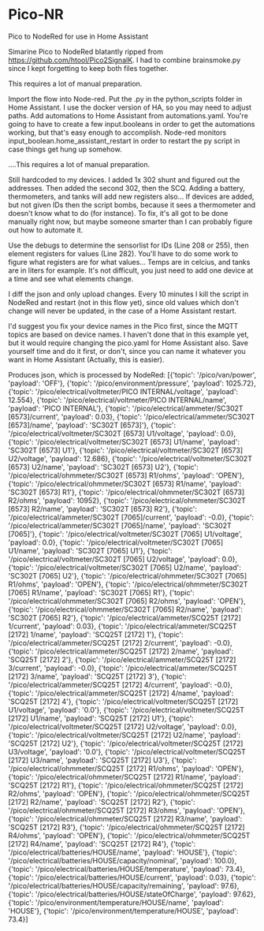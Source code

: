 # Pico-NR
Pico to NodeRed for use in Home Assistant

Simarine Pico to NodeRed blatantly ripped from https://github.com/htool/Pico2SignalK. I had to combine brainsmoke.py since I kept forgetting to keep both files together.

This requires a lot of manual preparation.

Import the flow into Node-red. Put the .py in the python_scripts folder in Home Assistant. I use the docker version of HA, so you may need to adjust paths. Add automations to Home Assistant from automations.yaml. You're going to have to create a few input.booleans in order to get the automations working, but that's easy enough to accomplish. Node-red monitors input_boolean.home_assistant_restart in order to restart the py script in case things get hung up somehow.

....This requires a lot of manual preparation.

Still hardcoded to my devices. I added 1x 302 shunt and figured out the addresses. Then added the second 302, then the SCQ. Adding a battery, thermometers, and tanks will add new registers also... If devices are added, but not given IDs then the script bombs, because it sees a thermometer and doesn't know what to do (for instance). To fix, it's all got to be done manually right now, but maybe someone smarter than I can probably figure out how to automate it.

Use the debugs to determine the sensorlist for IDs (Line 208 or 255), then element registers for values (Line 282). You'll have to do some work to figure what registers are for what values... Temps are in celcius, and tanks are in liters for example. It's not difficult, you just need to add one device at a time and see what elements change.

I diff the json and only upload changes. Every 10 minutes I kill the script in NodeRed and restart (not in this flow yet), since old values which don't change will never be updated, in the case of a Home Assistant restart.

I'd suggest you fix your device names in the Pico first, since the MQTT topics are based on device names. I haven't done that in this example yet, but it would require changing the pico.yaml for Home Assistant also. Save yourself time and do it first, or don't, since you can name it whatever you want in Home Assistant (Actually, this is easier).

Produces json, which is processed by NodeRed:
[{'topic': '/pico/van/power', 'payload': 'OFF'}, 
{'topic': '/pico/environment/pressure', 'payload': 1025.72}, 
{'topic': '/pico/electrical/voltmeter/PICO INTERNAL/voltage', 'payload': 12.554}, 
{'topic': '/pico/electrical/voltmeter/PICO INTERNAL/name', 'payload': 'PICO INTERNAL'}, 
{'topic': '/pico/electrical/ammeter/SC302T [6573]/current', 'payload': 0.03}, 
{'topic': '/pico/electrical/ammeter/SC302T [6573]/name', 'payload': 'SC302T [6573]'}, 
{'topic': '/pico/electrical/voltmeter/SC302T [6573] U1/voltage', 'payload': 0.0}, 
{'topic': '/pico/electrical/voltmeter/SC302T [6573] U1/name', 'payload': 'SC302T [6573] U1'}, 
{'topic': '/pico/electrical/voltmeter/SC302T [6573] U2/voltage', 'payload': 12.686}, 
{'topic': '/pico/electrical/voltmeter/SC302T [6573] U2/name', 'payload': 'SC302T [6573] U2'}, 
{'topic': '/pico/electrical/ohmmeter/SC302T [6573] R1/ohms', 'payload': 'OPEN'}, 
{'topic': '/pico/electrical/ohmmeter/SC302T [6573] R1/name', 'payload': 'SC302T [6573] R1'}, 
{'topic': '/pico/electrical/ohmmeter/SC302T [6573] R2/ohms', 'payload': 10952}, 
{'topic': '/pico/electrical/ohmmeter/SC302T [6573] R2/name', 'payload': 'SC302T [6573] R2'}, 
{'topic': '/pico/electrical/ammeter/SC302T [7065]/current', 'payload': -0.0}, 
{'topic': '/pico/electrical/ammeter/SC302T [7065]/name', 'payload': 'SC302T [7065]'}, 
{'topic': '/pico/electrical/voltmeter/SC302T [7065] U1/voltage', 'payload': 0.0}, 
{'topic': '/pico/electrical/voltmeter/SC302T [7065] U1/name', 'payload': 'SC302T [7065] U1'}, 
{'topic': '/pico/electrical/voltmeter/SC302T [7065] U2/voltage', 'payload': 0.0}, 
{'topic': '/pico/electrical/voltmeter/SC302T [7065] U2/name', 'payload': 'SC302T [7065] U2'}, 
{'topic': '/pico/electrical/ohmmeter/SC302T [7065] R1/ohms', 'payload': 'OPEN'}, 
{'topic': '/pico/electrical/ohmmeter/SC302T [7065] R1/name', 'payload': 'SC302T [7065] R1'}, 
{'topic': '/pico/electrical/ohmmeter/SC302T [7065] R2/ohms', 'payload': 'OPEN'}, 
{'topic': '/pico/electrical/ohmmeter/SC302T [7065] R2/name', 'payload': 'SC302T [7065] R2'}, 
{'topic': '/pico/electrical/ammeter/SCQ25T [2172] 1/current', 'payload': 0.03}, 
{'topic': '/pico/electrical/ammeter/SCQ25T [2172] 1/name', 'payload': 'SCQ25T [2172] 1'}, 
{'topic': '/pico/electrical/ammeter/SCQ25T [2172] 2/current', 'payload': -0.0}, 
{'topic': '/pico/electrical/ammeter/SCQ25T [2172] 2/name', 'payload': 'SCQ25T [2172] 2'}, 
{'topic': '/pico/electrical/ammeter/SCQ25T [2172] 3/current', 'payload': -0.0}, 
{'topic': '/pico/electrical/ammeter/SCQ25T [2172] 3/name', 'payload': 'SCQ25T [2172] 3'}, 
{'topic': '/pico/electrical/ammeter/SCQ25T [2172] 4/current', 'payload': -0.0}, 
{'topic': '/pico/electrical/ammeter/SCQ25T [2172] 4/name', 'payload': 'SCQ25T [2172] 4'}, 
{'topic': '/pico/electrical/voltmeter/SCQ25T [2172] U1/voltage', 'payload': '0.0'}, 
{'topic': '/pico/electrical/voltmeter/SCQ25T [2172] U1/name', 'payload': 'SCQ25T [2172] U1'}, 
{'topic': '/pico/electrical/voltmeter/SCQ25T [2172] U2/voltage', 'payload': 0.0}, 
{'topic': '/pico/electrical/voltmeter/SCQ25T [2172] U2/name', 'payload': 'SCQ25T [2172] U2'}, 
{'topic': '/pico/electrical/voltmeter/SCQ25T [2172] U3/voltage', 'payload': '0.0'}, 
{'topic': '/pico/electrical/voltmeter/SCQ25T [2172] U3/name', 'payload': 'SCQ25T [2172] U3'}, 
{'topic': '/pico/electrical/ohmmeter/SCQ25T [2172] R1/ohms', 'payload': 'OPEN'}, 
{'topic': '/pico/electrical/ohmmeter/SCQ25T [2172] R1/name', 'payload': 'SCQ25T [2172] R1'}, 
{'topic': '/pico/electrical/ohmmeter/SCQ25T [2172] R2/ohms', 'payload': 'OPEN'}, 
{'topic': '/pico/electrical/ohmmeter/SCQ25T [2172] R2/name', 'payload': 'SCQ25T [2172] R2'}, 
{'topic': '/pico/electrical/ohmmeter/SCQ25T [2172] R3/ohms', 'payload': 'OPEN'}, 
{'topic': '/pico/electrical/ohmmeter/SCQ25T [2172] R3/name', 'payload': 'SCQ25T [2172] R3'}, 
{'topic': '/pico/electrical/ohmmeter/SCQ25T [2172] R4/ohms', 'payload': 'OPEN'}, 
{'topic': '/pico/electrical/ohmmeter/SCQ25T [2172] R4/name', 'payload': 'SCQ25T [2172] R4'}, 
{'topic': '/pico/electrical/batteries/HOUSE/name', 'payload': 'HOUSE'}, 
{'topic': '/pico/electrical/batteries/HOUSE/capacity/nominal', 'payload': 100.0}, 
{'topic': '/pico/electrical/batteries/HOUSE/temperature', 'payload': 73.4}, 
{'topic': '/pico/electrical/batteries/HOUSE/current', 'payload': 0.03}, 
{'topic': '/pico/electrical/batteries/HOUSE/capacity/remaining', 'payload': 97.6}, 
{'topic': '/pico/electrical/batteries/HOUSE/stateOfCharge', 'payload': 97.62}, 
{'topic': '/pico/environment/temperature/HOUSE/name', 'payload': 'HOUSE'}, 
{'topic': '/pico/environment/temperature/HOUSE', 'payload': 73.4}]
